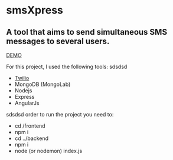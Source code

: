# smsXpress

## A tool that aims to send simultaneous SMS messages to several users.

[DEMO](http://smsxpress.herokuapp.com)

For this project, I used the following tools:
sdsdsd
* [Twilio](https://www.twilio.com/)
* MongoDB (MongoLab)
* Nodejs
* Express
* AngularJs

sdsdsd order to run the project you need to:

* cd /frontend
* npm i
* cd ../backend
* npm i
* node (or nodemon) index.js
